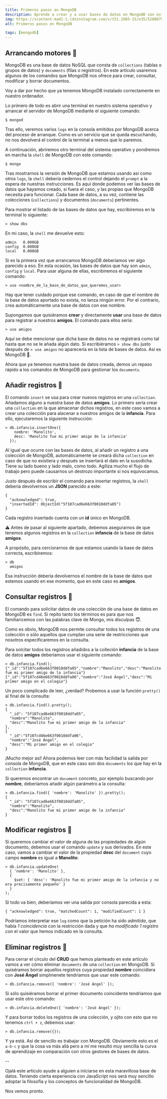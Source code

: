 ```yaml
---
title: Primeros pasos en MongoDB
description: Aprende a crear y a usar bases de datos en MongoDB con este sencillo tutorial.
img: https://scontent-mad1-1.cdninstagram.com/v/t51.2885-15/e35/52806794_296558667707101_5355294033595322218_n.jpg?_nc_ht=scontent-mad1-1.cdninstagram.com&_nc_cat=101&_nc_ohc=vi7aoaG1eyMAX-QWo-A&oh=a3f079ab33537cb7a9e100d8a6f18d83&oe=5F2F43AD
alt: Primeros pasos en MongoDB

tags: [mongodb]
---
```


## Arrancando motores 🚀

MongoDB es una base de datos NoSQL que consta de `collections` (tablas o grupos de datos) y `documents` (filas o registros). En este artículo usaremos algunos de los comandos que MongoDB nos ofrece para crear, consultar, modificar y borrar documentos.

Voy a dar por hecho que ya tenemos MongoDB instalado correctamente en nuestro ordenador.

Lo primero de todo es abrir una terminal en nuestro sistema operativo y arrancar el servidor de MongoDB mediante el siguiente comando:

```
$ mongod
```

Tras ello, veremos varios `logs` en la consola emitidos por MongoDB acerca del proceso de arranque. Como es un servicio que se queda escuchando, no nos devolverá el control de la terminal a menos que lo paremos.

A continuación, abriremos otro terminal del sistema operativo y pondremos en marcha la `shell` de MongoDB con este comando:

```
$ mongo
```

Tras mostrarnos la versión de MongoDB que estamos usando así como otros `logs`, la `shell` debería cedernos el control dejando el `prompt` a la espera de nuestras instrucciones. Es aquí donde podemos ver las bases de datos que hayamos creado, si fuera el caso, y las propias que MongoDB necesita para funcionar. Cada base de datos, a su vez, contiene las colecciones (`collections`) y documentos (`documents`) pertinentes.

Para mostrar el listado de las bases de datos que hay, escribiremos en la terminal lo siguiente:

```
> show dbs
```

En mi caso, la `shell` me devuelve esto:

```
admin   0.000GB
config  0.000GB
local   0.000GB
```

Si es la primera vez que arrancamos MongoDB deberíamos ver algo parecido a eso. En esta ocasión, las bases de datos que hay son `admin`, `config` y `local`. Para usar alguna de ellas, escribiremos el siguiente comando:

```
> use <nombre_de_la_base_de_datos_que_queremos_usar>
```

Hay que tener cuidado porque ese comando, en caso de que el nombre de la base de datos aportado no exista, no lanza ningún error. Por el contrario, crea automáticamente una base de datos con ese nombre.

Supongamos que quisiéramos **crear** y directamente **usar** una base de datos para registrar a nuestros **amigos**. El comando para ellos sería:

```
> use amigos
```

Aquí se debe mencionar que dicha base de datos no se registrará como tal hasta que no se le añada algún dato. Si escribiéramos `> show dbs` justo después de `> use amigos` no aparecería en la lista de bases de datos. Así es MongoDB 🤷.

Ahora que ya tenemos nuestra base de datos creada, demos un repaso rápido a los comandos de MongoDB para gestionar los `documents`.

## Añadir registros 📝

El comando `insert` se usa para crear nuevos registros en una `collection`. Añadamos alguno a nuestra base de datos **amigos**. Lo primero sería crear una `collection` en la que almacenar dichos registros, en este caso vamos a crear una colección para alacenar a nuestros amigos de la **infancia**. Para ello, ejecutaremos la siguiente instrucción:

```
> db.infancia.insertOne({
    nombre: 'Manolito',
    desc: 'Manolito fue mi primer amigo de la infancia'
  });
```

Al igual que ocurre con las bases de datos, al añadir un registro a una colección de MongoDB, automáticamente se creará dicha `collection` en caso de que no existiera y después se insertará el dato en la susodicha. Tiene su lado bueno y lado malo, como todo. Agiliza mucho el flujo de trabajo pero puede causarnos un destrozo importante si nos equivocamos.

Justo después de escribir el comando para insertar registros, la `shell` debería devolvernos un **JSON** parecido a este:

```
{
  "acknowledged": true,
  "insertedId": ObjectId("5f107cad6e663f0010ddfa05")
}
```

Cada registro insertado cuenta con un **id** único en MongoDB.

⚠️ Antes de pasar al siguiente apartado, debemos asegurarnos de que tenemos algunos registros en la `collection` **infancia** de la base de datos **amigos**.

A propósito, para cerciorarnos de que estamos usando la base de datos correcta, escribiremos:

```
> db
  amigos
```

Esa instrucción debería devolvernos el nombre de la base de datos que estemos usando en ese momento, que en este caso es **amigos**.

## Consultar registros 📑

El comando para solicitar datos de una colección de una base de datos en MongoDB es `find`. Si repito tanto los términos es para que nos familiaricemos con las palabras clave de Mongo, mis disculpas 😇.

Como es obvio, MongoDB nos permite consultar todos los registros de una colección o sólo aquellos que cumplan una serie de restricciones que nosotros especificaremos en la consulta.

Para solcitar todos los registros añadidos a la colleción **infancia** de la base de datos **amigos** deberíamos usar el siguiente comando:

```
> db.infancia.find();
{"_id":"5f107cad6e663f0010ddfa05","nombre":"Manolito","desc":"Manolito fue mi primer amigo de la infancia"}
{"_id":"5f107cd46e663f0010ddfa06","nombre":"José Ángel","desc":"Mi primer amigo en el colegio"}
```

Un poco complicado de leer, ¿verdad? Probemos a usar la función `pretty()` al final de la consulta:

```
> db.infancia.find().pretty();
{
  "_id": "5f107cad6e663f0010ddfa05",
  "nombre":"Manolito",
  "desc":"Manolito fue mi primer amigo de la infancia"
},
{
  "_id":"5f107cd46e663f0010ddfa06",
  "nombre":"José Ángel",
  "desc":"Mi primer amigo en el colegio"
}
```

¡Mucho mejor así! Ahora podemos leer con más facilidad la salida por consola de MongoDB, que en este caso son dos `documents` los que hay en la `collection` **infancia**.

Si queremos encontrar un `document` concreto, por ejemplo buscando por **nombre**, deberíamos añadir algún parámetro a la consulta:

```
> db.infancia.find({ 'nombre': 'Manolito' }).pretty();
{
  "_id": "5f107cad6e663f0010ddfa05",
  "nombre":"Manolito",
  "desc":"Manolito fue mi primer amigo de la infancia"
}
```

## Modificar registros 📝

Si queremos cambiar el valor de alguna de las propiedades de algún documento, debemos usar el comando `update` y sus derivados. En este caso, vamos a cambiar el valor de la propiedad **desc** del `document` cuyo campo **nombre** es igual a **Manolito**:

```
> db.infancia.updateOne(
  { 'nombre': 'Manolito' },
  {
    $set: { 'desc': 'Manolito fue mi primer amigo de la infancia y no era precisamente pequeño' }
  }
);
```

Si todo va bien, deberíamos ver una salida por consola parecida a esta:

```
{ "acknowledged": true, "matchedCount": 1, "modifiedCount": 1 }
```

Podríamos interpretar ese `log` como que la petición ha sido _admitida_, que había _1 coincidencia_ con la restricción dada y que _ha modificado 1 registro_ con el valor que hemos indicado en la consulta.

## Eliminar registros 🚮

Para cerrar el círculo del **CRUD** que hemos planteado en este artículo vamos a ver cómo eliminar `documents` de una `collection` en MongoDB. Si quiséramos borrar aquellos registros cuya propiedad **nombre** coincidiera con **José Ángel** simplmenete tendríamos que usar este comando:

```
> db.infancia.remove({ 'nombre': 'José Ángel' });
```

Si sólo quisiéramos borrar el primer documento coincidente tendríamos que usar este otro comando:

```
> db.infancia.deleteOne({ 'nombre': 'José Ángel' });
```

Y para borrar todos los registros de una colección, y ojito con esto que no tenemos `ctrl + z`, debemos usar:

```
> db.infancia.remove({});
```

Y ya está. Así de sencillo es trabajar con MongoDB. Obviamente esto es el `a-b-c` y que la cosa va más allá pero a mí me resultó muy sencilla la curva de aprendizaje en comparación con otros gestores de bases de datos.

--

Ojalá este artículo ayude a alguien a iniciarse en esta maravillosa base de datos. Teniendo cierta experiencia con JavaScript nos será muy sencillo adoptar la filosofía y los conceptos de funcionalidad de MongoDB.

Nos vemos pronto.

